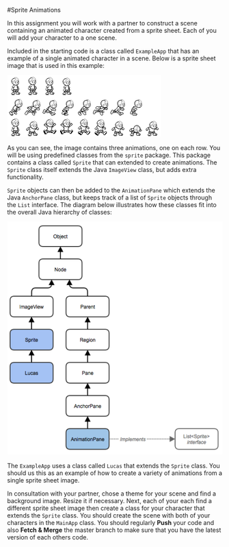 #Sprite Animations

In this assignment you will work with a partner to construct a scene containing an animated character created from a sprite sheet. Each of you will add your character to a one scene.

Included in the starting code is a class called `ExampleApp` that has an example of a single animated character in a scene. Below is a sprite sheet image that is used in this example:

![Lucas Sprite Sheet Image](src/sprite-lucas.png)

As you can see, the image contains three animations, one on each row. You will be using predefined classes from the `sprite` package. This package contains a class called `Sprite` that can extended to create animations. The `Sprite` class itself extends the Java `ImageView` class, but adds extra functionality. 

`Sprite` objects can then be added to the `AnimationPane` which extends the Java `AnchorPane` class, but keeps track of a list of `Sprite` objects through the `List` interface. The diagram below illustrates how these classes fit into the overall Java hierarchy of classes:

![Class Hierarchy](hierarchy.png)

The `ExampleApp` uses a class called `Lucas` that extends the `Sprite` class. You should us this as an example of how to create a variety of animations from a single sprite sheet image.

In consultation with your partner, chose a theme for your scene and find a background image. Resize it if necessary. Next, each of your each find a different sprite sheet image then create a class for your character that extends the `Sprite` class. You should create the scene with both of your characters in the `MainApp` class. You should regularly **Push** your code and also **Fetch & Merge** the master branch to make sure that you have the latest version of each others code.
